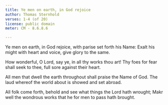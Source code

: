 ```yaml
---
title: Ye men on earth, in God rejoice
author: Thomas Sternhold
verses: 1-4 (of 20)
license: public domain
meter: CM - 8.6.8.6

---
```


Ye men on earth, in God rejoice,
with parise set forth his Name:
Exalt his might with heart and voice,
give glory to the same.

How wonderful, O Lord, say ye,
in all thy works thou art!
Thy foes for fear shall seek to thee,
full sore against their heart.

All men that dwell the earth throughout
shall praise the Name of God.
The laud whereof the world about
is showed and set abroad.

All folk come forth, behold and see
what things the Lord hath wrought;
Makr well the wondrous works that he
for men to pass hath brought.
